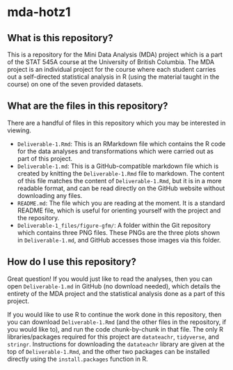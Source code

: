 # mda-hotz1

## What is this repository?

This is a repository for the Mini Data Analysis (MDA) project which is a part of the STAT 545A course at the University of British Columbia. The MDA project is an individual project for the course where each student carries out a self-directed statistical analysis in R (using the material taught in the course) on one of the seven provided datasets.

## What are the files in this repository?

There are a handful of files in this repository which you may be interested in viewing.
- `Deliverable-1.Rmd`: This is an RMarkdown file which contains the R code for the data analyses and transformations which were carried out as part of this project.
- `Deliverable-1.md`: This is a GitHub-compatible markdown file which is created by knitting the `Deliverable-1.Rmd` file to markdown. The content of this file matches the content of `Deliverable-1.Rmd`, but it is in a more readable format, and can be read directly on the GitHub website without downloading any files.
- `README.md`: The file which you are reading at the moment. It is a standard README file, which is useful for orienting yourself with the project and the repository.
- `Deliverable-1_files/figure-gfm/`: A folder within the Git repository which contains three PNG files. These PNGs are the three plots shown in `Deliverable-1.md`, and GitHub accesses those images via this folder. 

## How do I use this repository?

Great question! If you would just like to read the analyses, then you can open `Deliverable-1.md` in GitHub (no download needed), which details the entirety of the MDA project and the statistical analysis done as a part of this project. 

If you would like to use R to continue the work done in this repository, then you can download `Deliverable-1.Rmd` (and the other files in the repository, if you would like to), and run the code chunk-by-chunk in that file. The only R libraries/packages required for this project are `datateachr`, `tidyverse`, and `stringr`. Instructions for downloading the `datateachr` library are given at the top of `Deliverable-1.Rmd`, and the other two packages can be installed directly using the `install.packages` function in R.